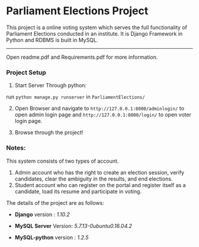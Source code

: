 # Parliament Elections Project

This project is a online voting system which serves the full functionality of Parliament Elections conducted in an institute. It is Django Framework in Python and RDBMS is built in MySQL.

--------

Open readme.pdf and Requirements.pdf for more information.

### Project Setup
1. Start Server Through python:

run `python manage.py runserver` in `ParliamentElections/`

2. Open Browser and navigate to `http://127.0.0.1:8000/adminlogin/` to open admin login page and `http://127.0.0.1:8000/login/` to open voter login page.

3. Browse through the project!

### Notes:
This system consists of two types of account.
1. Admin account who has the right to create an election session, verify
candidates, clear the ambiguity in the results, and end elections.
2. Student account who can register on the portal and register itself as a
candidate, load its resume and participate in voting.

The details of the project are as follows:

* **Django** version : *1.10.2*

* **MySQL Server** Version: *5.7.13-0ubuntu0.16.04.2*

* **MySQL-python** version : *1.2.5*

